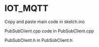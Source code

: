 # IOT_MQTT

Copy and paste main code in sketch.ino 

PubSubClient.cpp code in PubSubClient.cpp

PubSubClient.h   in PubSubClient.h

